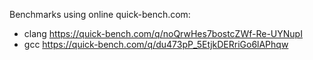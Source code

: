 Benchmarks using online quick-bench.com:
* clang https://quick-bench.com/q/noQrwHes7bostcZWf-Re-UYNupI 
* gcc https://quick-bench.com/q/du473pP_5EtjkDERriGo6lAPhqw
